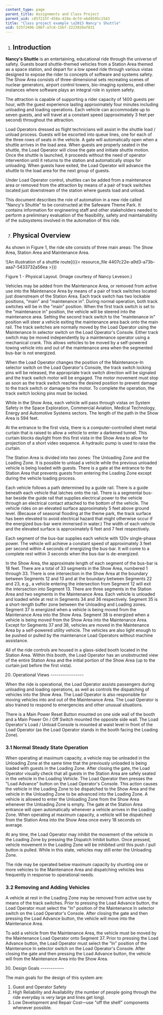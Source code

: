 ```yaml
---
content_type: page
parent_title: Assignments and Class Project
parent_uid: c85f215f-459a-419a-dcfd-ebd4595c1543
title: "Class project example \u2013 Nancy's Shuttle"
uid: 525f2496-20bf-a7c8-15bf-2223929af831
---
```


1.  Introduction
    ------------
    

**Nancy's Shuttle** is an entertaining, educational ride through the universe of safety. Guests board shuttle-themed vehicles from a Station Area themed as a space station, and depart for a low speed ride through various vistas designed to expose the rider to concepts of software and systems safety. The Show Area consists of three-dimensional sets recreating scenes of nuclear generators, airport control towers, bio-imaging systems, and other instances where software plays an integral role in system safety.

The attraction is capable of supporting a rider capacity of 1400 guests per hour, with the guest experience lasting approximately four minutes including unloading and loading operations. Each vehicle can accommodate up to seven guests, and will travel at a constant speed (approximately 3 feet per second) throughout the attraction.

Load Operators dressed as flight technicians will assist in the shuttle load / unload process. Guests will be escorted into queue lines, one for each of the three rows of seats in the vehicle. A gate will automatically open when a shuttle arrives in the load area. When guests are properly seated in the shuttle, the Load Operator will close the gate and initiate shuttle motion. Once the shuttle is launched, it proceeds without the need of operator intervention until it returns to the station and automatically stops for unloading. When guests have exited, the Load Operator will advance the shuttle to the load area for the next group of guests.

Under Load Operator control, shuttles can be added from a maintenance area or removed from the attraction by means of a pair of track switches located just downstream of the station where guests load and unload.

This document describes the role of automation in a new ride called "Nancy's Shuttle" to be constructed at the Safeware Theme Park. It contains information for engineering staff and other stakeholders needed to perform a preliminary evaluation of the feasibility, safety and maintainability of the subsystems involved in the automation of this ride.

7.  Physical Overview
    -----------------
    

As shown in Figure 1, the ride site consists of three main areas: The Show Area, Station Area and Maintenance Area.

![An illustration of a shuttle route]({{< resource_file 4407c22e-a9d3-a73b-aaa7-5433732a56ea >}})

Figure 1 - Physical Layout. (Image courtesy of Nancy Leveson.)

Vehicles may be added from the Maintenance Area, or removed from active use into the Maintenance Area by means of a pair of track switches located just downstream of the Station Area. Each track switch has two lockable positions, "main" and "maintenance in". During normal operation, both track switches will be in the "main" position. When the first track switch is set to the "maintenance in" position, the vehicle will be steered into the maintenance area. Setting the second track switch to the "maintenance in" position will steer a vehicle exiting the maintenance area back onto the main rail. The track switches are normally moved by the Load Operator using the Maintenance In selector switch on the Load Operator's Console. Either track switch may be moved independently by a maintenance operator using a mechanical crank. This allows vehicles to be moved by a self-powered towing vehicle into and out of the maintenance area when the segmented bus-bar is not energized.

When the Load Operator changes the position of the Maintenance-In selector switch on the Load Operator's Console, the track switch locking pins will be released, the appropriate track switch direction will be signaled and the track switch motor will be engaged. The motor movement must stop as soon as the track switch reaches the desired position to prevent damage to the track switch or damage to the motor. To complete the operation, the track switch locking pins must be locked.

While in the Show Area, each vehicle will pass through vistas on System Safety in the Space Exploration, Commercial Aviation, Medical Technology, Energy and Automotive Systems sectors. The length of the path in the Show Area is 594 feet.

At the entrance to the first vista, there is a computer-controlled sheet metal curtain that is raised to allow a vehicle to enter a darkened tunnel. This curtain blocks daylight from this first vista in the Show Area to allow for projection of a short video sequence. A hydraulic pump is used to raise the curtain.

The Station Area is divided into two zones: The Unloading Zone and the Loading Zone. It is possible to unload a vehicle while the previous unloaded vehicle is being loaded with guests. There is a gate at the entrance to the Station Area that prevents guests from entering the Loading Zone except during the vehicle loading process.

Each vehicle follows a path determined by a guide rail. There is a guide beneath each vehicle that latches onto the rail. There is a segmental bus-bar beside the guide rail that supplies electrical power to the vehicle through an electrical contact attached to the bottom of the vehicle. The vehicle rides on an elevated surface approximately 5 feet above ground level. (Because of seasonal flooding at the theme park, the track surface has been elevated to avoid electrical hazard that might otherwise occur if the energized bus-bar were immersed in water.) The width of each vehicle and the elevated surface is approximately 6 feet and 7 feet respectively.

Each segment of the bus-bar supplies each vehicle with 120v single-phase power. The vehicle will achieve a constant speed of approximately 3 feet per second within 4 seconds of energizing the bus-bar. It will come to a complete rest within 3 seconds when the bus-bar is de-energized.

In the Show Area, the approximate length of each segment of the bus-bar is 18 feet. There are a total of 33 segments in the Show Area, numbered 1 through 33. There is one intersection in the Show Area at the boundary between Segments 12 and 13 and at the boundary between Segments 22 and 23, e.g., a vehicle entering the intersection from Segment 12 will exit the intersection into Segment 13. There are three segments in the Station Area and two segments in the Maintenance Area. Each vehicle is unloaded and loaded while at rest in Segments 34 and 36 respectively. Segment 35 is a short-length buffer zone between the Unloading and Loading zones. Segment 37 is energized when a vehicle is being moved from the Maintenance Area into the Show Area. Segment 38 is energized when a vehicle is being moved from the Show Area into the Maintenance Area. Except for Segments 37 and 38, vehicles are moved in the Maintenance Area by a self-powered utility vehicle. The vehicles are also light enough to be pushed or pulled by the maintenance Load Operators without machine assistance.

All of the ride controls are housed in a glass-sided booth located in the Station Area. Within this booth, the Load Operator has an unobstructed view of the entire Station Area and the initial portion of the Show Area (up to the curtain just before the first vista).

20.  Operational Views
    -----------------
    

When the ride is operational, the Load Operator assists passengers during unloading and loading operations, as well as controls the dispatching of vehicles into the Show Area. The Load Operator is also responsible for moving vehicles into and out of the Maintenance Area. The Load Operator is also trained to respond to emergencies and other unusual situations.

There is a Main Power Reset Button mounted on one side wall of the booth and a Main Power On / Off Switch mounted the opposite side wall. The Load Operator's Load / Unload Console is mounted at waist level in front of the Load Operator (as the Load Operator stands in the booth facing the Loading Zone).

### 3.1 Normal Steady State Operation

When operating at maximum capacity, a vehicle may be unloaded in the Unloading Zone at the same time that the previously unloaded is being loaded with guests in the Loading Zone. After closing the gate, the Load Operator visually check that all guests in the Station Area are safely seated in the vehicle in the Loading Vehicle. The Load Operator then presses the "Load Advance" button on the Load Operator's Console. This action causes the vehicle in the Loading Zone to be dispatched to the Show Area and the vehicle in the Unloading Zone to be advanced into the Loading Zone. A vehicle is allowed to enter the Unloading Zone from the Show Area whenever the Unloading Zone is empty. The gate at the Station Area entrance will open automatically whenever a vehicle arrives in the Loading Zone. When operating at maximum capacity, a vehicle will be dispatched from the Station Area into the Show Area once every 18 seconds on average.

At any time, the Load Operator may inhibit the movement of the vehicle in the Loading Zone by pressing the Dispatch Inhibit button. Once pressed, vehicle movement in the Loading Zone will be inhibited until this push / pull button is pulled. While in this state, vehicles may still enter the Unloading Zone.

The ride may be operated below maximum capacity by shunting one or more vehicles to the Maintenance Area and dispatching vehicles less frequently in response to operational needs.

### 3.2 Removing and Adding Vehicles

A vehicle at rest in the Loading Zone may be removed from active use by means of the track switches. Prior to pressing the Load Advance button, the Load Operator must select the "In" position of the Maintenance In selector switch on the Load Operator's Console. After closing the gate and then pressing the Load Advance button, the vehicle will move into the Maintenance Area.

To add a vehicle from the Maintenance Area, the vehicle must be moved by the Maintenance Load Operator onto Segment 37. Prior to pressing the Load Advance button, the Load Operator must select the "In" position of the Maintenance In selector switch on the Load Operator's Console. After closing the gate and then pressing the Load Advance button, the vehicle will from the Maintenance Area into the Show Area.

30.  Design Goals
    ------------
    

The main goals for the design of this system are:

1.  Guest and Operator Safety
2.  High Reliability and Availability (the number of people going through the ride everyday is very large and lines get long).
3.  Low Development and Repair Cost—use "off the shelf" components whenever possible.